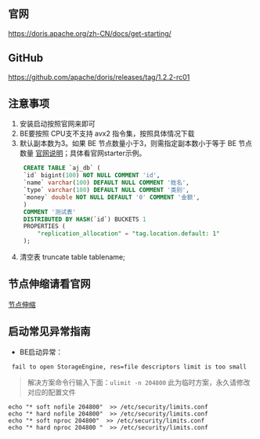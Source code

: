 
## 官网
https://doris.apache.org/zh-CN/docs/get-starting/

## GitHub
https://github.com/apache/doris/releases/tag/1.2.2-rc01

## 注意事项

1. 安装启动按照官网来即可
2. BE要按照 CPU支不支持 avx2 指令集，按照具体情况下载
3. 默认副本数为3。如果 BE 节点数量小于3，则需指定副本数小于等于 BE 节点数量 [官网说明](https://doris.apache.org/zh-CN/docs/sql-manual/sql-reference/Data-Definition-Statements/Create/CREATE-TABLE)；具体看官网starter示例。
   ```sql
    CREATE TABLE `aj_db` (
    `id` bigint(100) NOT NULL COMMENT 'id',
    `name` varchar(100) DEFAULT NULL COMMENT '姓名',
    `type` varchar(100) DEFAULT NULL COMMENT '类别',
    `money` double NOT NULL DEFAULT '0' COMMENT '金额',
    ) 
    COMMENT '测试表'
    DISTRIBUTED BY HASH(`id`) BUCKETS 1
    PROPERTIES (
        "replication_allocation" = "tag.location.default: 1"
    );

   ```
  4. 清空表 truncate table tablename;

## 节点伸缩请看官网
[节点伸缩](https://doris.apache.org/zh-CN/docs/admin-manual/cluster-management/elastic-expansion/#:~:text=%E5%88%A0%E9%99%A4%20BE%20%E8%8A%82%E7%82%B9%201%20%E8%AF%A5%E5%91%BD%E4%BB%A4%E7%94%A8%E4%BA%8E%E5%AE%89%E5%85%A8%E5%88%A0%E9%99%A4%20BE%20%E8%8A%82%E7%82%B9%E3%80%82%20%E5%91%BD%E4%BB%A4%E4%B8%8B%E5%8F%91%E5%90%8E%EF%BC%8CDoris,%27%2Fbackends%27%3B%20%E4%B8%AD%E7%9A%84%20TabletNum%20%E6%9F%A5%E7%9C%8B%EF%BC%8C%E5%A6%82%E6%9E%9C%E6%AD%A3%E5%9C%A8%E8%BF%9B%E8%A1%8C%EF%BC%8CTabletNum%20%E5%B0%86%E4%B8%8D%E6%96%AD%E5%87%8F%E5%B0%91%E3%80%82%205%20%E8%AF%A5%E6%93%8D%E4%BD%9C%E5%8F%AF%E4%BB%A5%E9%80%9A%E8%BF%87%3A%20)

##  启动常见异常指南

- BE启动异常：

```
 fail to open StorageEngine, res=file descriptors limit is too small
```
> 解决方案命令行输入下面：`ulimit -n 204800` 此为临时方案，永久请修改对应的配置文件
```
echo "* soft nofile 204800"  >> /etc/security/limits.conf
echo "* hard nofile 204800"  >> /etc/security/limits.conf
echo "* soft nproc 204800"  >> /etc/security/limits.conf
echo "* hard nproc 204800 "  >> /etc/security/limits.conf
```







